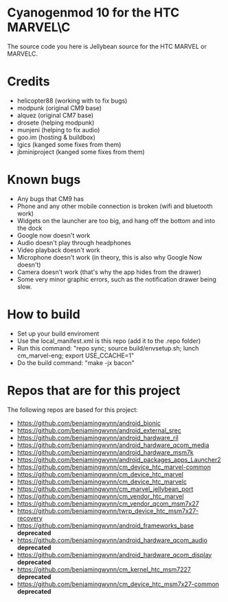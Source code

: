 Cyanogenmod 10 for the HTC MARVEL\C
==============================

The source code you here is Jellybean source for the HTC MARVEL or MARVELC.

Credits
==============================

- helicopter88 (working with to fix bugs)
- modpunk (original CM9 base)
- alquez (original CM7 base)
- drosete (helping modpunk)
- munjeni (helping to fix audio)
- goo.im (hosting & buildbox)
- lgics (kanged some fixes from them)
- jbminiproject (kanged some fixes from them)

Known bugs
==============================

- Any bugs that CM9 has
- Phone and any other mobile connection is broken (wifi and bluetooth work)
- Widgets on the launcher are too big, and hang off the bottom and into the dock
- Google now doesn't work
- Audio doesn't play through headphones
- Video playback doesn't work
- Microphone doesn't work (in theory, this is also why Google Now doesn't)
- Camera doesn't work (that's why the app hides from the drawer)
- Some very minor graphic errors, such as the notification drawer being slow.

How to build
==============================

- Set up your build enviroment
- Use the local_manifest.xml is this repo (add it to the .repo folder) 
- Run this command: "repo sync; source build/envsetup.sh; lunch cm_marvel-eng; export USE_CCACHE=1"
- Do the build command: "make -jx bacon"

Repos that are for this project
===============================

The following repos are based for this project:

- https://github.com/benjamingwynn/android_bionic
- https://github.com/benjamingwynn/android_external_srec
- https://github.com/benjamingwynn/android_hardware_ril
- https://github.com/benjamingwynn/android_hardware_qcom_media
- https://github.com/benjamingwynn/android_hardware_msm7k
- https://github.com/benjamingwynn/android_packages_apps_Launcher2
- https://github.com/benjamingwynn/cm_device_htc_marvel-common
- https://github.com/benjamingwynn/cm_device_htc_marvel
- https://github.com/benjamingwynn/cm_device_htc_marvelc
- https://github.com/benjamingwynn/cm_marvel_jellybean_port
- https://github.com/benjamingwynn/cm_vendor_htc_marvel
- https://github.com/benjamingwynn/cm_vendor_qcom_msm7x27
- https://github.com/benjamingwynn/twrp_device_htc_msm7x27-recovery
- https://github.com/benjamingwynn/android_frameworks_base **deprecated**
- https://github.com/benjamingwynn/android_hardware_qcom_audio **deprecated**
- https://github.com/benjamingwynn/android_hardware_qcom_display **deprecated**
- https://github.com/benjamingwynn/cm_kernel_htc_msm7227 **deprecated**
- https://github.com/benjamingwynn/cm_device_htc_msm7x27-common **deprecated**